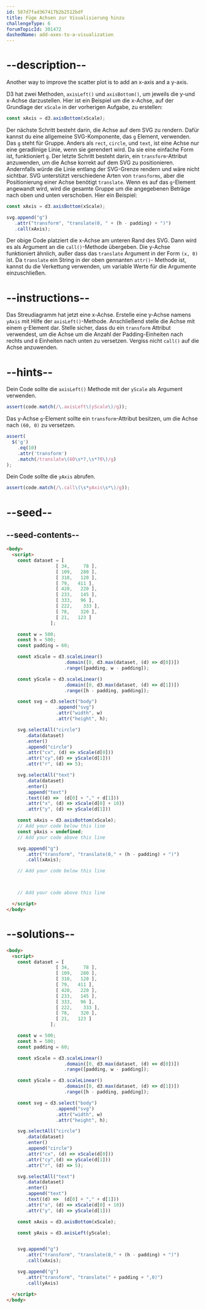 ```yaml
---
id: 587d7fad367417b2b2512bdf
title: Füge Achsen zur Visualisierung hinzu
challengeType: 6
forumTopicId: 301472
dashedName: add-axes-to-a-visualization
---
```


# --description--

Another way to improve the scatter plot is to add an x-axis and a y-axis.

D3 hat zwei Methoden, `axisLeft()` und `axisBottom()`, um jeweils die y-und x-Achse darzustellen. Hier ist ein Beispiel um die x-Achse, auf der Grundlage der `xScale` in der vorherigen Aufgabe, zu erstellen:

```js
const xAxis = d3.axisBottom(xScale);
```

Der nächste Schritt besteht darin, die Achse auf dem SVG zu rendern. Dafür kannst du eine allgemeine SVG-Komponente, das `g` Element, verwenden. Das `g` steht für Gruppe. Anders als `rect`, `circle`, und `text`, ist eine Achse nur eine geradlinige Linie, wenn sie gerendert wird. Da sie eine einfache Form ist, funktioniert `g`. Der letzte Schritt besteht darin, ein `transform`-Attribut anzuwenden, um die Achse korrekt auf dem SVG zu positionieren. Andernfalls würde die Linie entlang der SVG-Grenze rendern und wäre nicht sichtbar. SVG unterstützt verschiedene Arten von `transforms`, aber die Positionierung einer Achse benötigt `translate`. Wenn es auf das `g`-Element angewandt wird, wird die gesamte Gruppe um die angegebenen Beträge nach oben und unten verschoben. Hier ein Beispiel:

```js
const xAxis = d3.axisBottom(xScale);

svg.append("g")
   .attr("transform", "translate(0, " + (h - padding) + ")")
   .call(xAxis);
```

Der obige Code platziert die x-Achse am unteren Rand des SVG. Dann wird es als Argument an die `call()`-Methode übergeben. Die y-Achse funktioniert ähnlich, außer dass das `translate` Argument in der Form `(x, 0)` ist. Da `translate` ein String in der oben gennanten `attr()`- Methode ist, kannst du die Verkettung verwenden, um variable Werte für die Argumente einzuschließen.

# --instructions--

Das Streudiagramm hat jetzt eine x-Achse. Erstelle eine y-Achse namens `yAxis` mit Hilfe der `axisLeft()`-Methode. Anschließend stelle die Achse mit einem `g`-Element dar. Stelle sicher, dass du ein `transform` Attribut verwendest, um die Achse um die Anzahl der Padding-Einheiten nach rechts und `0` Einheiten nach unten zu versetzen. Vergiss nicht `call()` auf die Achse anzuwenden.

# --hints--

Dein Code sollte die `axisLeft()` Methode mit der `yScale` als Argument verwenden.

```js
assert(code.match(/\.axisLeft\(yScale\)/g));
```

Das y-Achse `g`-Element sollte ein `transform`-Attribut besitzen, um die Achse nach `(60, 0)` zu versetzen.

```js
assert(
  $('g')
    .eq(10)
    .attr('transform')
    .match(/translate\(60\s*?,\s*?0\)/g)
);
```

Dein Code sollte die `yAxis` abrufen.

```js
assert(code.match(/\.call\(\s*yAxis\s*\)/g));
```

# --seed--

## --seed-contents--

```html
<body>
  <script>
    const dataset = [
                  [ 34,     78 ],
                  [ 109,   280 ],
                  [ 310,   120 ],
                  [ 79,   411 ],
                  [ 420,   220 ],
                  [ 233,   145 ],
                  [ 333,   96 ],
                  [ 222,    333 ],
                  [ 78,    320 ],
                  [ 21,   123 ]
                ];

    const w = 500;
    const h = 500;
    const padding = 60;

    const xScale = d3.scaleLinear()
                     .domain([0, d3.max(dataset, (d) => d[0])])
                     .range([padding, w - padding]);

    const yScale = d3.scaleLinear()
                     .domain([0, d3.max(dataset, (d) => d[1])])
                     .range([h - padding, padding]);

    const svg = d3.select("body")
                  .append("svg")
                  .attr("width", w)
                  .attr("height", h);

    svg.selectAll("circle")
       .data(dataset)
       .enter()
       .append("circle")
       .attr("cx", (d) => xScale(d[0]))
       .attr("cy",(d) => yScale(d[1]))
       .attr("r", (d) => 5);

    svg.selectAll("text")
       .data(dataset)
       .enter()
       .append("text")
       .text((d) =>  (d[0] + "," + d[1]))
       .attr("x", (d) => xScale(d[0] + 10))
       .attr("y", (d) => yScale(d[1]))

    const xAxis = d3.axisBottom(xScale);
    // Add your code below this line
    const yAxis = undefined;
    // Add your code above this line

    svg.append("g")
       .attr("transform", "translate(0," + (h - padding) + ")")
       .call(xAxis);

    // Add your code below this line



    // Add your code above this line

  </script>
</body>
```

# --solutions--

```html
<body>
  <script>
    const dataset = [
                  [ 34,     78 ],
                  [ 109,   280 ],
                  [ 310,   120 ],
                  [ 79,   411 ],
                  [ 420,   220 ],
                  [ 233,   145 ],
                  [ 333,   96 ],
                  [ 222,    333 ],
                  [ 78,    320 ],
                  [ 21,   123 ]
                ];

    const w = 500;
    const h = 500;
    const padding = 60;

    const xScale = d3.scaleLinear()
                     .domain([0, d3.max(dataset, (d) => d[0])])
                     .range([padding, w - padding]);

    const yScale = d3.scaleLinear()
                     .domain([0, d3.max(dataset, (d) => d[1])])
                     .range([h - padding, padding]);

    const svg = d3.select("body")
                  .append("svg")
                  .attr("width", w)
                  .attr("height", h);

    svg.selectAll("circle")
       .data(dataset)
       .enter()
       .append("circle")
       .attr("cx", (d) => xScale(d[0]))
       .attr("cy",(d) => yScale(d[1]))
       .attr("r", (d) => 5);

    svg.selectAll("text")
       .data(dataset)
       .enter()
       .append("text")
       .text((d) =>  (d[0] + "," + d[1]))
       .attr("x", (d) => xScale(d[0] + 10))
       .attr("y", (d) => yScale(d[1]))

    const xAxis = d3.axisBottom(xScale);

    const yAxis = d3.axisLeft(yScale);


    svg.append("g")
       .attr("transform", "translate(0," + (h - padding) + ")")
       .call(xAxis);

    svg.append("g")
       .attr("transform", "translate(" + padding + ",0)")
       .call(yAxis)

  </script>
</body>
```
